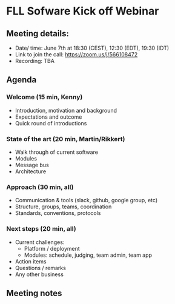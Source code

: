 # FLL Sofware Kick off Webinar 

## Meeting details:
* Date/ time: June 7th at 18:30 (CEST), 12:30 (EDT), 19:30 (IDT) 
* Link to join the call: https://zoom.us/j/566108472
* Recording: TBA

## Agenda

### Welcome (15 min, Kenny)
* Introduction, motivation and background
* Expectations and outcome
* Quick round of introductions

### State of the art (20 min, Martin/Rikkert)
* Walk through of current software
* Modules
* Message bus 
* Architecture 

### Approach (30 min, all)
* Communication & tools (slack, github, google group, etc)
* Structure, groups, teams, coordination
* Standards, conventions, protocols

### Next steps (20 min, all)
* Current challenges: 
  * Platform / deployment
  * Modules: schedule, judging, team admin, team app
* Action items
* Questions / remarks
* Any other business

## Meeting notes
